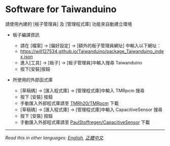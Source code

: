 # Software for Taiwanduino  
請使用內建的 [板子管理員] 及 [管理程式庫] 功能來自動建立環境  
 - 板子編譯資訊  
	 - 請在 [檔案] → [偏好設定] → [額外的板子管理員網址] 中輸入以下網址：  
	 - https://will127534.github.io/Taiwanduino/package_Taiwanduino_index.json   
	 - 進入[工具] → [板子] → [板子管理員]中輸入搜尋 Taiwanduino  
	 - 按下[安裝]按鈕  

 - 所使用的外部函式庫  
	 - [草稿碼] → [匯入程式庫] → [管理程式庫]中輸入 TMRpcm 搜尋  
	 - 按下 [安裝] 按鈕  
	 - 手動匯入外部程式庫請至 [TMRh20/TMRpcm](https://github.com/TMRh20/TMRpcm) 下載
	 - [草稿碼] → [匯入程式庫] → [管理程式庫]中輸入 CapacitiveSensor 搜尋  
	 - 按下 [安裝] 按鈕  
	 - 手動匯入外部程式庫請至 [PaulStoffregen/CapacitiveSensor](https://github.com/PaulStoffregen/CapacitiveSensor) 下載  
  
***
  
*Read this in other languages: [English](README.en.md), [正體中文](README.md).*  
